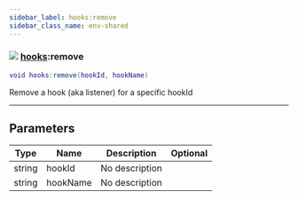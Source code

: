 ```yaml
---
sidebar_label: hooks:remove
sidebar_class_name: env-shared
---
```


### ![](/img/wiki/shared.png) [hooks](../hooks/README.md):remove

```lua
void hooks:remove(hookId, hookName)
```

Remove a hook (aka listener) for a specific hookId<br/>

-----------------
## Parameters

| Type   | Name | Description | Optional |
| ------ | ---- | ----------- | -------: |
| string | hookId | No description |   |
| string | hookName | No description |   |
